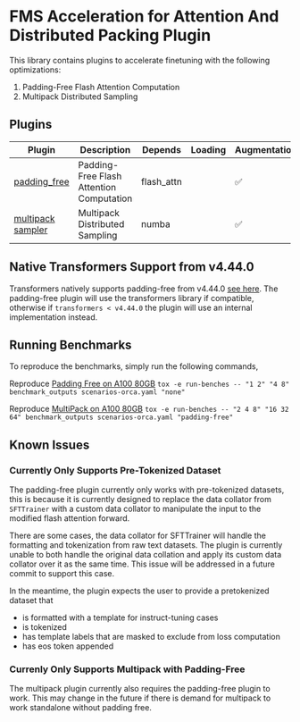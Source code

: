 # FMS Acceleration for Attention And Distributed Packing Plugin

This library contains plugins to accelerate finetuning with the following optimizations:

1. Padding-Free Flash Attention Computation
2. Multipack Distributed Sampling


## Plugins

Plugin | Description | Depends | Loading | Augmentation | Callbacks
--|--|--|--|--|--
[padding_free](./src/fms_acceleration_aadp/framework_plugin_padding_free.py) | Padding-Free Flash Attention Computation | flash_attn | | ✅ | 
[multipack sampler](./src/fms_acceleration_aadp/framework_plugin_multipack.py) | Multipack Distributed Sampling | numba | | ✅ | 


## Native Transformers Support from v4.44.0
Transformers natively supports padding-free from v4.44.0 [see here](https://github.com/huggingface/transformers/pull/31629). The padding-free plugin will use the transformers library if compatible, 
otherwise if `transformers < v4.44.0` the plugin will use an internal implementation instead.

## Running Benchmarks

To reproduce the benchmarks, simply run the following commands,

Reproduce [Padding Free on A100 80GB](scripts/benchmarks/refs_orca/a100_80gb_pf.csv)
`tox -e run-benches -- "1 2" "4 8" benchmark_outputs scenarios-orca.yaml "none"`

Reproduce [MultiPack on A100 80GB](scripts/benchmarks/refs_orca/a100_80gb_mp.csv)
`tox -e run-benches -- "2 4 8" "16 32 64" benchmark_outputs scenarios-orca.yaml "padding-free"`

## Known Issues

### Currently Only Supports Pre-Tokenized Dataset

The padding-free plugin currently only works with pre-tokenized datasets, this is because it is currently designed to replace 
the data collator from `SFTTrainer` with a custom data collator to manipulate the input to the modified flash attention forward. 

There are some cases, the data collator for SFTTrainer will handle the formatting and tokenization from raw text datasets. The plugin
is currently unable to both handle the original data collation and apply its custom data collator over it as the same time. This issue 
will be addressed in a future commit to support this case. 

In the meantime, the plugin expects the user to provide a pretokenized dataset that
- is formatted with a template for instruct-tuning cases
- is tokenized
- has template labels that are masked to exclude from loss computation
- has eos token appended

### Currenly Only Supports Multipack with Padding-Free

The multipack plugin currently also requires the padding-free plugin to work.
This may change in the future if there is demand for multipack to work standalone without padding free.

